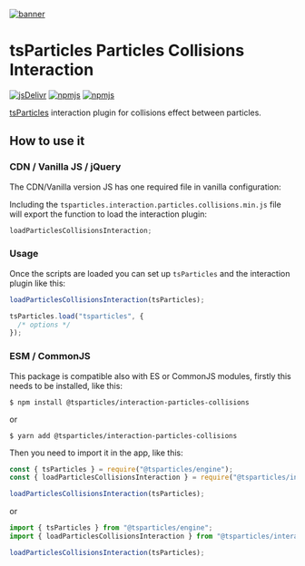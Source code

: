 [![banner](https://particles.js.org/images/banner2.png)](https://particles.js.org)

# tsParticles Particles Collisions Interaction

[![jsDelivr](https://data.jsdelivr.com/v1/package/npm/@tsparticles/interaction-particles-collisions/badge)](https://www.jsdelivr.com/package/npm/@tsparticles/interaction-particles-collisions)
[![npmjs](https://badge.fury.io/js/@tsparticles/interaction-particles-collisions.svg)](https://www.npmjs.com/package/@tsparticles/interaction-particles-collisions)
[![npmjs](https://img.shields.io/npm/dt/@tsparticles/interaction-particles-collisions)](https://www.npmjs.com/package/@tsparticles/interaction-particles-collisions)

[tsParticles](https://github.com/matteobruni/tsparticles) interaction plugin for collisions effect between particles.

## How to use it

### CDN / Vanilla JS / jQuery

The CDN/Vanilla version JS has one required file in vanilla configuration:

Including the `tsparticles.interaction.particles.collisions.min.js` file will export the function to load the interaction
plugin:

```javascript
loadParticlesCollisionsInteraction;
```

### Usage

Once the scripts are loaded you can set up `tsParticles` and the interaction plugin like this:

```javascript
loadParticlesCollisionsInteraction(tsParticles);

tsParticles.load("tsparticles", {
  /* options */
});
```

### ESM / CommonJS

This package is compatible also with ES or CommonJS modules, firstly this needs to be installed, like this:

```shell
$ npm install @tsparticles/interaction-particles-collisions
```

or

```shell
$ yarn add @tsparticles/interaction-particles-collisions
```

Then you need to import it in the app, like this:

```javascript
const { tsParticles } = require("@tsparticles/engine");
const { loadParticlesCollisionsInteraction } = require("@tsparticles/interaction-particles-collisions");

loadParticlesCollisionsInteraction(tsParticles);
```

or

```javascript
import { tsParticles } from "@tsparticles/engine";
import { loadParticlesCollisionsInteraction } from "@tsparticles/interaction-particles-collisions";

loadParticlesCollisionsInteraction(tsParticles);
```
